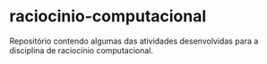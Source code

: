 # raciocinio-computacional 
Repositório contendo algumas das atividades desenvolvidas para a disciplina de raciocínio computacional.
